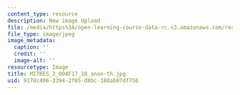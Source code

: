 ```yaml
---
content_type: resource
description: New image Upload
file: /media/https%3A/open-learning-course-data-rc.s3.amazonaws.com/res-3-004-visualizing-materials-science-fall-2017/917dc40633942f05d8bc188ab07df756_MITRES_3_004F17_18_anon-th.jpg
file_type: image/jpeg
image_metadata:
  caption: ''
  credit: ''
  image-alt: ''
resourcetype: Image
title: MITRES_3_004F17_18_anon-th.jpg
uid: 917dc406-3394-2f05-d8bc-188ab07df756
---
```

